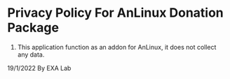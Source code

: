 # Privacy Policy For AnLinux Donation Package

1. This application function as an addon for AnLinux, it does not collect any data.

19/1/2022 By EXA Lab
